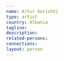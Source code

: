 ```yaml
---
name: Artur Gorishti
type: artist
country: Albania
tagline: 
description:
related-persons:
connections:
layout: person
---
```

